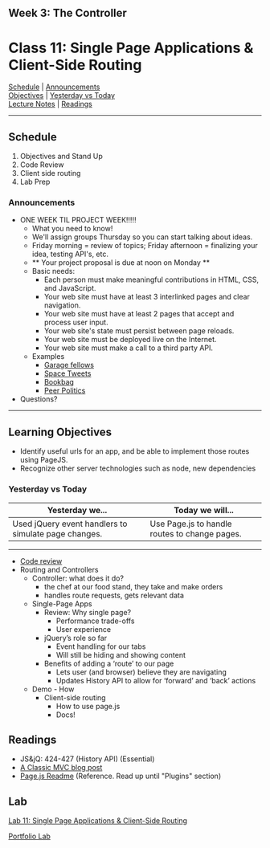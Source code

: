 ## **Week 3: The Controller**
# Class 11: Single Page Applications & Client-Side Routing

[Schedule](#schedule) | [Announcements](#announcements) </br>
[Objectives](#learning-objectives) | [Yesterday vs Today](#yesterday-vs-today) </br>
[Lecture Notes](#notes) | [Readings](#readings)

<hr></hr>

## Schedule
1. Objectives and Stand Up
1. Code Review
1. Client side routing
1. Lab Prep

### Announcements
* ONE WEEK TIL PROJECT WEEK!!!!!
    * What you need to know!
    * We'll assign groups Thursday so you can start talking about ideas.
    * Friday morning = review of topics; Friday afternoon = finalizing your idea, testing API's, etc.
    * ** Your project proposal is due at noon on Monday **
    * Basic needs:
        * Each person must make meaningful contributions in HTML, CSS, and JavaScript.
        * Your web site must have at least 3 interlinked pages and clear navigation.
        * Your web site must have at least 2 pages that accept and process user input.
        * Your web site's state must persist between page reloads.
        * Your web site must be deployed live on the Internet.
        * Your web site must make a call to a third party API.
    * Examples
        * [Garage fellows](https://github.com/christylaguardia/garage-fellows)
        * [Space Tweets](https://tweetsfromspace.herokuapp.com/)
        * [Bookbag](http://bookbagpdx.herokuapp.com/)
        * [Peer Politics](http://peer-politics.herokuapp.com/)
* Questions?

<hr></hr>

## Learning Objectives
* Identify useful urls for an app, and be able to implement those routes using PageJS.
* Recognize other server technologies such as node, new dependencies

### Yesterday vs Today
| Yesterday we... | Today we will... |
| --------------- | ---------------- |
| Used jQuery event handlers to simulate page changes. | Use Page.js to handle routes to change pages. |

<hr></hr>

* [Code review](https://github.com/acl-301d-summer-2017/10-functional-programming/pull/6)
* Routing and Controllers
    * Controller: what does it do?
        * the chef at our food stand, they take and make orders
        * handles route requests, gets relevant data
    * Single-Page Apps
        * Review: Why single page?
            * Performance trade-offs
            * User experience   
        * jQuery’s role so far
            * Event handling for our tabs
            * Will still be hiding and showing content
        * Benefits of adding a ‘route’ to our page
            * Lets user (and browser) believe they are navigating
            * Updates History API to allow for ‘forward’ and ‘back’ actions 
    * Demo - How
        * Client-side routing
            * How to use page.js
            * Docs!



## Readings
* JS&jQ: 424-427 (History API) (Essential)
* [A Classic MVC blog post](http://blog.codinghorror.com/understanding-model-view-controller/)
* [Page.js Readme](https://github.com/visionmedia/page.js) (Reference. Read up until "Plugins" section)

## Lab
[Lab 11: Single Page Applications & Client-Side Routing](https://github.com/acl-301d-summer-2017/11-single-page-applications)

[Portfolio Lab](https://github.com/acl-301d-summer-2017/11-single-page-applications/blob/master/PORTFOLIO-ASSIGNMENT.md)